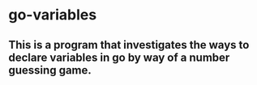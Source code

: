 # go-variables

## This is a program that investigates the ways to declare variables in go by way of a number guessing game.
